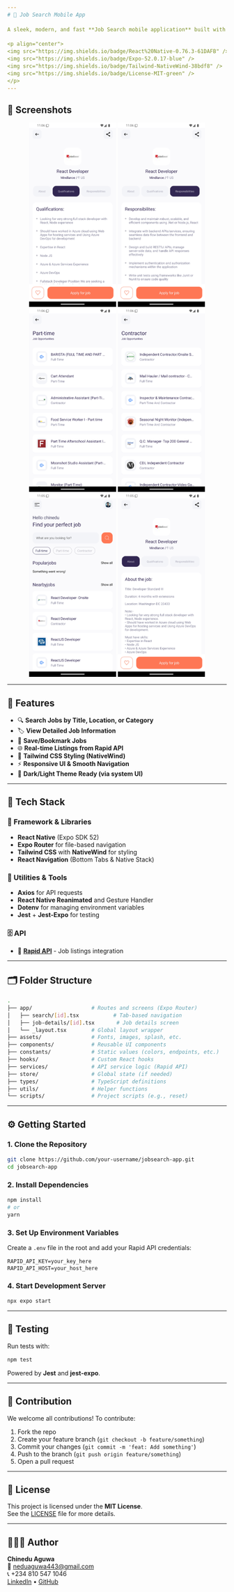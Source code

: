 ```yaml
---
# 💼 Job Search Mobile App

A sleek, modern, and fast **Job Search mobile application** built with **React Native** using **Expo Router** and styled with **Tailwind CSS (NativeWind)**. This app connects to real-time job listings via **Rapid API**, offering users an intuitive experience to find and apply for jobs across various categories and locations.

<p align="center">
<img src="https://img.shields.io/badge/React%20Native-0.76.3-61DAFB" />
<img src="https://img.shields.io/badge/Expo-52.0.17-blue" />
<img src="https://img.shields.io/badge/Tailwind-NativeWind-38bdf8" />
<img src="https://img.shields.io/badge/License-MIT-green" />
</p>
---
```


## 📸 Screenshots

<p align="center">
  <img src="Screenshot_1744581963.png" width="200" />
  <img src="Screenshot_1744581965.png" width="200" />
  <img src="Screenshot_1744581997.png" width="200" />
  <img src="Screenshot_1744582006.png" width="200" />
  <img src="Screenshot_1744581929.png" width="200" />
  <img src="Screenshot_1744581941.png" width="200" />
</p>

---

## 🚀 Features

- 🔍 **Search Jobs by Title, Location, or Category**
- 🏷️ **View Detailed Job Information**
- 📄 **Save/Bookmark Jobs**
- 🌐 **Real-time Listings from Rapid API**
- 🎨 **Tailwind CSS Styling (NativeWind)**
- ⚡ **Responsive UI & Smooth Navigation**
- 🌙 **Dark/Light Theme Ready (via system UI)**

---

## 🧰 Tech Stack

### 📱 Framework & Libraries

- **React Native** (Expo SDK 52)
- **Expo Router** for file-based navigation
- **Tailwind CSS** with **NativeWind** for styling
- **React Navigation** (Bottom Tabs & Native Stack)

### 🧠 Utilities & Tools

- **Axios** for API requests
- **React Native Reanimated** and Gesture Handler
- **Dotenv** for managing environment variables
- **Jest** + **Jest-Expo** for testing

### 🗄️ API

- 🔗 **[Rapid API](https://rapidapi.com/)** - Job listings integration

---

## 🗂️ Folder Structure

```bash
.
├── app/                   # Routes and screens (Expo Router)
│   ├── search/[id].tsx           # Tab-based navigation
│   ├── job-details/[id].tsx       # Job details screen
│   └── _layout.tsx        # Global layout wrapper
├── assets/                # Fonts, images, splash, etc.
├── components/            # Reusable UI components
├── constants/             # Static values (colors, endpoints, etc.)
├── hooks/                 # Custom React hooks
├── services/              # API service logic (Rapid API)
├── store/                 # Global state (if needed)
├── types/                 # TypeScript definitions
├── utils/                 # Helper functions
└── scripts/               # Project scripts (e.g., reset)
```

---

## ⚙️ Getting Started

### 1. Clone the Repository

```bash
git clone https://github.com/your-username/jobsearch-app.git
cd jobsearch-app
```

### 2. Install Dependencies

```bash
npm install
# or
yarn
```

### 3. Set Up Environment Variables

Create a `.env` file in the root and add your Rapid API credentials:

```env
RAPID_API_KEY=your_key_here
RAPID_API_HOST=your_host_here
```

### 4. Start Development Server

```bash
npx expo start
```

---

## 🧪 Testing

Run tests with:

```bash
npm test
```

Powered by **Jest** and **jest-expo**.

---

## 🤝 Contribution

We welcome all contributions! To contribute:

1. Fork the repo
2. Create your feature branch (`git checkout -b feature/something`)
3. Commit your changes (`git commit -m 'feat: Add something'`)
4. Push to the branch (`git push origin feature/something`)
5. Open a pull request

---

## 📄 License

This project is licensed under the **MIT License**.  
See the [LICENSE](./LICENSE) file for more details.

---

## 👨🏽‍💻 Author

**Chinedu Aguwa**  
📧 [neduaguwa443@gmail.com](mailto:neduaguwa443@gmail.com)  
📞 +234 810 547 1046  
[LinkedIn](https://www.linkedin.com/in/chinedu-aguwa-b1747a2b0) • [GitHub](https://github.com/chi2785443)
